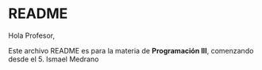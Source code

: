 # README
Hola Profesor,

Este archivo README es para la materia de **Programación III**, comenzando desde el 5.
Ismael Medrano
